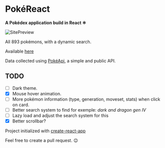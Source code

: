 # PokéReact

**A Pokédex application build in React ⚛️**

![SitePreview](https://i.imgur.com/jX5SUuE.png)

All 893 pokémons, with a dynamic search.

Available [here](https://pokereact-eight.vercel.app/)

Data collected using [PokéApi](https://pokeapi.co/), a simple and public API.

## TODO

- [ ] Dark theme.
- [x] Mouse hover animation.
- [ ] More pokémon information (type, generation, moveset, stats) when click on card.
- [ ] Better search system to find for exemple: _dark and dragon gen IV_
- [ ] Lazy load and adjust the search system for this
- [x] Better scrollbar?

Project initialized with [create-react-app](https://github.com/facebook/create-react-app)

Feel free to create a pull request. 😉
